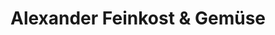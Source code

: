 ---
title: "Alexander Feinkost & Gemüse"
url: /duesseldorf/alexander-feinkost-und-gemuese/
shop: Gemüse & Obst
---